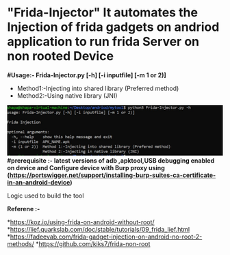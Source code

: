 # "Frida-Injector" It automates  the Injection of frida gadgets on andriod application to run frida Server on non rooted Device 


**#Usage:- Frida-Injector.py [-h] [-i inputfile] [-m 1 or 2)]**

* Method1:-Injecting into shared library (Preferred method)
* Method2:-Using native library (JNI)

![GitHub Logo](/images/Screenshot_1.jpg)
**#prerequisite :- latest versions of adb ,apktool,USB debugging enabled on device and Configure device with Burp proxy using (https://portswigger.net/support/installing-burp-suites-ca-certificate-in-an-android-device)**


Logic used to build the tool


**Referene :-**

*https://koz.io/using-frida-on-android-without-root/
*https://lief.quarkslab.com/doc/stable/tutorials/09_frida_lief.html
*https://fadeevab.com/frida-gadget-injection-on-android-no-root-2-methods/
*https://github.com/kiks7/frida-non-root

